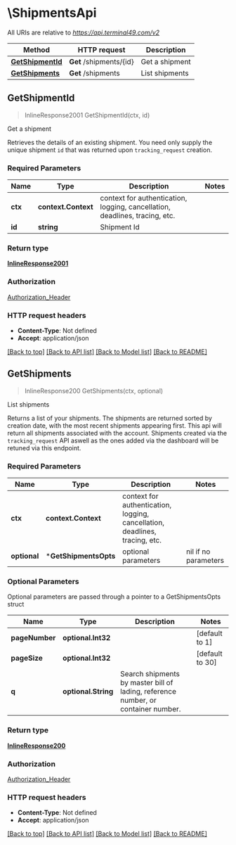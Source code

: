 # \ShipmentsApi

All URIs are relative to *https://api.terminal49.com/v2*

Method | HTTP request | Description
------------- | ------------- | -------------
[**GetShipmentId**](ShipmentsApi.md#GetShipmentId) | **Get** /shipments/{id} | Get a shipment
[**GetShipments**](ShipmentsApi.md#GetShipments) | **Get** /shipments | List shipments



## GetShipmentId

> InlineResponse2001 GetShipmentId(ctx, id)

Get a shipment

Retrieves the details of an existing shipment. You need only supply the unique shipment `id` that was returned upon `tracking_request` creation.

### Required Parameters


Name | Type | Description  | Notes
------------- | ------------- | ------------- | -------------
**ctx** | **context.Context** | context for authentication, logging, cancellation, deadlines, tracing, etc.
**id** | **string**| Shipment Id | 

### Return type

[**InlineResponse2001**](inline_response_200_1.md)

### Authorization

[Authorization_Header](../README.md#Authorization_Header)

### HTTP request headers

- **Content-Type**: Not defined
- **Accept**: application/json

[[Back to top]](#) [[Back to API list]](../README.md#documentation-for-api-endpoints)
[[Back to Model list]](../README.md#documentation-for-models)
[[Back to README]](../README.md)


## GetShipments

> InlineResponse200 GetShipments(ctx, optional)

List shipments

Returns a list of your shipments. The shipments are returned sorted by creation date, with the most recent shipments appearing first.  This api will return all shipments associated with the account. Shipments created via the `tracking_request` API aswell as the ones added via the dashboard will be retuned via this endpoint. 

### Required Parameters


Name | Type | Description  | Notes
------------- | ------------- | ------------- | -------------
**ctx** | **context.Context** | context for authentication, logging, cancellation, deadlines, tracing, etc.
 **optional** | ***GetShipmentsOpts** | optional parameters | nil if no parameters

### Optional Parameters

Optional parameters are passed through a pointer to a GetShipmentsOpts struct


Name | Type | Description  | Notes
------------- | ------------- | ------------- | -------------
 **pageNumber** | **optional.Int32**|  | [default to 1]
 **pageSize** | **optional.Int32**|  | [default to 30]
 **q** | **optional.String**|  Search shipments by master bill of lading, reference number, or container number. | 

### Return type

[**InlineResponse200**](inline_response_200.md)

### Authorization

[Authorization_Header](../README.md#Authorization_Header)

### HTTP request headers

- **Content-Type**: Not defined
- **Accept**: application/json

[[Back to top]](#) [[Back to API list]](../README.md#documentation-for-api-endpoints)
[[Back to Model list]](../README.md#documentation-for-models)
[[Back to README]](../README.md)

